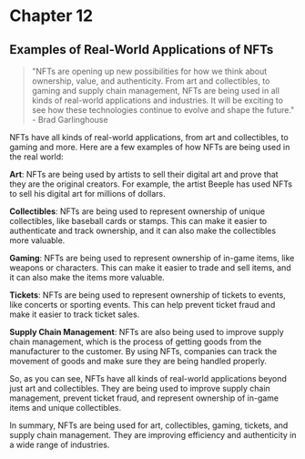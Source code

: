 # Chapter 12

## Examples of Real-World Applications of NFTs

> "NFTs are opening up new possibilities for how we think about ownership, value, and authenticity. From art and collectibles, to gaming and supply chain management, NFTs are being used in all kinds of real-world applications and industries. It will be exciting to see how these technologies continue to evolve and shape the future." - Brad Garlinghouse

NFTs have all kinds of real-world applications, from art and collectibles, to gaming and more. Here are a few examples of how NFTs are being used in the real world:

**Art**: NFTs are being used by artists to sell their digital art and prove that they are the original creators. For example, the artist Beeple has used NFTs to sell his digital art for millions of dollars.

**Collectibles**: NFTs are being used to represent ownership of unique collectibles, like baseball cards or stamps. This can make it easier to authenticate and track ownership, and it can also make the collectibles more valuable.

**Gaming**: NFTs are being used to represent ownership of in-game items, like weapons or characters. This can make it easier to trade and sell items, and it can also make the items more valuable.

**Tickets**: NFTs are being used to represent ownership of tickets to events, like concerts or sporting events. This can help prevent ticket fraud and make it easier to track ticket sales.

**Supply Chain Management**: NFTs are also being used to improve supply chain management, which is the process of getting goods from the manufacturer to the customer. By using NFTs, companies can track the movement of goods and make sure they are being handled properly.

So, as you can see, NFTs have all kinds of real-world applications beyond just art and collectibles. They are being used to improve supply chain management, prevent ticket fraud, and represent ownership of in-game items and unique collectibles.

In summary, NFTs are being used for art, collectibles, gaming, tickets, and supply chain management. They are improving efficiency and authenticity in a wide range of industries.
